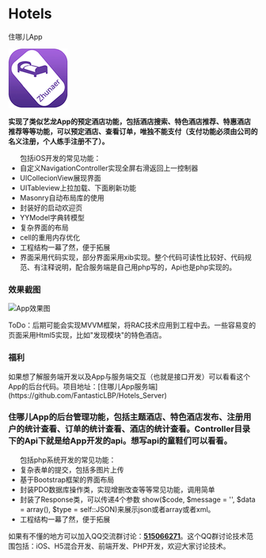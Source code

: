 # Hotels
住哪儿App


![AppLogo](https://github.com/FantasticLBP/Hotels/blob/master/住哪儿/Assets.xcassets/AppIcon.appiconset/11.png?raw=true "这是App的Logo")




**实现了类似艺龙App的预定酒店功能，包括酒店搜索、特色酒店推荐、特惠酒店推荐等等功能，可以预定酒店、查看订单，唯独不能支付（支付功能必须由公司的名义注册，个人练手注册不了）。**
<ul>包括iOS开发的常见功能：
<li>自定义NavigationController实现全屏右滑返回上一控制器</li>
<li>UICollecionView展现界面</li>
<li>UITableview上拉加载、下面刷新功能</li>
<li>Masonry自动布局库的使用</li>
<li>封装好的启动欢迎页</li>
<li>YYModel字典转模型</li>
<li>复杂界面的布局</li>
<li>cell的重用内存优化</li>
<li>工程结构一幕了然，便于拓展</li>
<li>界面采用代码实现，部分界面采用xib实现。整个代码可读性比较好、代码规范、有注释说明，配合服务端是自己用php写的，Api也是php实现的。</li>
</ul>


<h3>效果截图</h3>

![App效果图](https://raw.githubusercontent.com/FantasticLBP/Hotels/master/1.gif "这是App的效果图")

<p>ToDo：后期可能会实现MVVM框架，将RAC技术应用到工程中去。一些容易变的页面采用Html5实现，比如"发现模块"的特色酒店。</p>

<h3>福利</h3>

<p>如果想了解服务端开发以及App与服务端交互（也就是接口开发）可以看看这个App的后台代码。项目地址：[住哪儿App服务端](https://github.com/FantasticLBP/Hotels_Server) <p>

<h3>住哪儿App的后台管理功能，包括主题酒店、特色酒店发布、注册用户的统计查看、订单的统计查看、酒店的统计查看。Controller目录下的Api下就是给App开发的api。想写api的童鞋们可以看看。</h3>
<ul>包括php系统开发的常见功能：
<li>复杂表单的提交，包括多图片上传</li>
<li>基于Bootstrap框架的界面布局</li>
<li>封装PDO数据库操作类，实现增删改查等等常见功能，调用简单</li>
<li>封装了Response类，可以传递4个参数 show($code, $message = '', $data = array(), $type = self::JSON)来展示json或者array或者xml。</li>
<li>工程结构一幕了然，便于拓展</li>
</ul>


如果有不懂的地方可以加入QQ交流群讨论：<a target="_blank" href="//shang.qq.com/wpa/qunwpa?idkey=c9dc4ab0b2062e0004b3b2ed556da1ce898631742e15780297feb3465ad08eda">**515066271**</a>。这个QQ群讨论技术范围包括：iOS、H5混合开发、前端开发、PHP开发，欢迎大家讨论技术。
